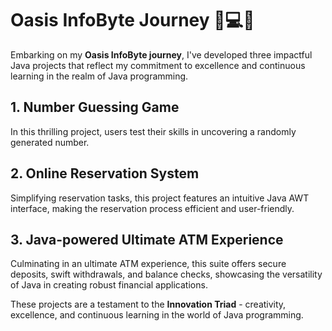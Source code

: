 # Oasis InfoByte Journey 🚀💻🌐

Embarking on my **Oasis InfoByte journey**, I've developed three impactful Java projects that reflect my commitment to excellence and continuous learning in the realm of Java programming.

## 1. Number Guessing Game
   In this thrilling project, users test their skills in uncovering a randomly generated number.

## 2. Online Reservation System
   Simplifying reservation tasks, this project features an intuitive Java AWT interface, making the reservation process efficient and user-friendly.

## 3. Java-powered Ultimate ATM Experience
   Culminating in an ultimate ATM experience, this suite offers secure deposits, swift withdrawals, and balance checks, showcasing the versatility of Java in creating robust financial applications.

These projects are a testament to the **Innovation Triad** - creativity, excellence, and continuous learning in the world of Java programming.
